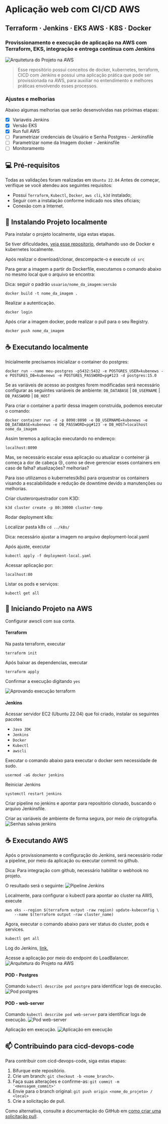# Aplicação web com CI/CD AWS 
## Terraform · Jenkins · EKS AWS · K8S · Docker

<!---Esses são exemplos. Veja https://shields.io para outras pessoas ou para personalizar este conjunto de escudos. Você pode querer incluir dependências, status do projeto e informações de licença aqui--->

### Provissionamento e execução de aplicação na AWS com Terraform, EKS, integração e entrega contínua com Jenkins

<img src="assets/arch-aws.png" alt="Arquitetura do Projeto na AWS">

> Esse repositório possui conceitos de docker, kubernetes, terraform, CICD com Jenkins e possui uma aplicação prática que pode ser provissionada na AWS, para auxiliar no entendimento e melhores práticas envolvendo esses processos.

### Ajustes e melhorias

Abaixo algumas melhorias que serão desenvolvidas nas próximas etapas:

- [x] Variavéis Jenkins
- [x] Versão EKS
- [x] Run full AWS
- [ ] Parametrizar credenciais de Usuário e Senha Postgres - Jenkinsfile
- [ ] Parametrizar nome da Imagem docker - Jenkinsfile
- [ ] Monitoramento

## 💻 Pré-requisitos

Todas as validações foram realizadas em  `Ubuntu 22.04`
Antes de começar, verifique se você atendeu aos seguintes requisitos:
* Possui `Terraform`, `Kubectl`, `Docker`, `aws cli`, `k3d` instalado;
* Seguir com a instalação conforme indicado nos sites oficiais;
* Conexão com a Internet.

## 🚀 Instalando Projeto localmente

Para instalar o projeto localmente, siga estas etapas.

Se tiver dificuldades, [veja esse repositorio](https://github.com/dbent0/conversor-temperatura-docker), detalhando uso de Docker e kubernetes localmente.

Após realizar o download/clonar, descompacte-o e execute `cd src`

Para gerar a imagem a partir do Dockerfile, executamos o comando abaixo no mesmo local que o arquivo se encontra:

Dica: seguir o padrão `usuario/nome_da_imagem:versão`
```
docker build -t nome_da_imagem .
```
Realizar a autenticação.
```
docker login
```
Após criar a imagem docker, pode realizar o pull para o seu Registry.
```
docker push nome_da_imagem
```

## ☕ Executando localmente
Inicialmente precisamos inicializar o container do postgres:
```
docker run --name meu-postgres -p5432:5432 -e POSTGRES_USER=kubenews -e POSTGRES_DB=kubenews -e POSTGRES_PASSWORD=pg#123 -d postgres:15.0
```
Se  as variáveis de acesso ao postgres forem modificadas será necessário configurar as seguintes variáveis de ambiente:
`DB_DATABASE` | `DB_USERNAME` | `DB_PASSWORD` | `DB_HOST`

Para criar o container a partir dessa imagem construída, podemos executar o comando:
```
docker container run -d -p 8090:8090 -e DB_USERNAME=kubenews -e DB_DATABASE=kubenews -e DB_PASSWORD=pg#123 -e DB_HOST=localhost nome_da_imagem
```
Assim teremos a aplicação executando no endereço:
```
localhost:8090
```
Mas, se necessário escalar essa aplicação ou atualizar o conteiner já começa a dor de cabeça 😢, como se deve gerenciar esses containers em caso de falha? atualizações? melhorias?

Para isso utilizamos o kubernetes(k8s) para orquestrar os containers visando a escalabilidade e redução de downtime devido a manutenções ou melhorias.

Criar clusterorquestrador com K3D:
```
k3d cluster create -p 80:30000 cluster-temp
```
Rodar deployment k8s:

Localizar pasta k8s `cd ../k8s/`

Dica: necessário ajustar a imagem no arquivo deployment-local.yaml

Após ajuste, executar
```
kubectl apply -f deployment-local.yaml
```
Acessar aplicação por:
```
localhost:80
```
Listar os pods e serviços:
```
kubectl get all
```
## 🚀 Iniciando Projeto na AWS
Configurar awscli com sua conta.
#### Terraform
Na pasta terraform, executar
```
terraform init
```
Após baixar as dependencias, executar
```
terraform apply
```
Confirmar a execução digitando `yes`

<img src="assets/terraform-01.png" alt="Aprovando execução terraform">

#### Jenkins
Acessar servidor EC2 (Ubuntu 22.04) que foi criado, instalar os seguintes pacotes
 - `Java JDK`
 - `Jenkins`
 - `Docker`
 - `Kubectl`
 - `awscli`

Executar o comando abaixo para executar o docker sem necessidade de sudo.
```
usermod -aG docker jenkins
```
Reiniciar Jenkins
```
systemctl restart jenkins
```

Criar pipeline no jenkins e apontar para repositório clonado, buscando o arquivo Jenkinsfile.

Criar as variáveis de ambiente de forma segura, por meio de criptografia.
<img src="assets/jenkins-02.png" alt="Senhas salvas jenkins">

## ☕ Executando AWS

Após o provissionamento e configuração do Jenkins, será necessário rodar a pipeline, por meio da aplicação ou executar commit no github.

Dica: Para integração com github, necessário habilitar o webhook no projeto.

O resultado será o seguinte:
<img src="assets/jenkins-01.png" alt="Pipeline Jenkins">

Localmente, para configurar o kubectl para apontar ao cluster na AWS, execute 
```
aws eks --region $(terraform output -raw region) update-kubeconfig \
    --name $(terraform output -raw cluster_name)
```
Agora, executar o comando abaixo para ver status do cluster, pods e services.
```
kubectl get all
```
Log do Jenkins, [link.](jenkins.log)

Acesse a aplicação por meio do endpoint do LoadBalancer.
<img src="assets/terraform-02.png" alt="Arquitetura do Projeto na AWS">

#### POD - Postgres
Comando `kubectl describe pod postgre` para identificar logs de execução.
<img src="assets/terraform-04.png" alt="Pod postgres">

#### POD - web-server
Comando `kubectl describe pod web-server` para identificar logs de execução.
<img src="assets/terraform-03.png" alt="Pod web-server">

Aplicação em execução.
<img src="assets/app-01.png" alt="Aplicação em execução">
## 📫 Contribuindo para cicd-devops-code
<!---Se o seu README for longo ou se você tiver algum processo ou etapas específicas que deseja que os contribuidores sigam, considere a criação de um arquivo CONTRIBUTING.md separado--->
Para contribuir com cicd-devops-code, siga estas etapas:

1. Bifurque este repositório.
2. Crie um branch: `git checkout -b <nome_branch>`.
3. Faça suas alterações e confirme-as: `git commit -m '<mensagem_commit>'`
4. Envie para o branch original: `git push origin <nome_do_projeto> / <local>`
5. Crie a solicitação de pull.

Como alternativa, consulte a documentação do GitHub em [como criar uma solicitação pull](https://help.github.com/en/github/collaborating-with-issues-and-pull-requests/creating-a-pull-request).
